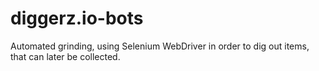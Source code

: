 # diggerz.io-bots
Automated grinding, using Selenium WebDriver in order to dig out items, that can later be collected.
